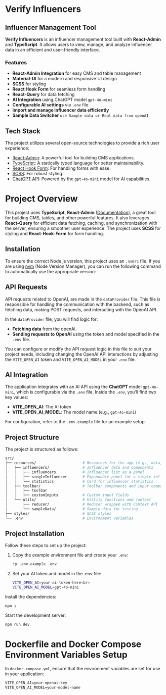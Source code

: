 # Verify Influencers

## Influencer Management Tool

**Verify Influencers** is an influencer management tool built with **React-Admin** and **TypeScript**. It allows users to view, manage, and analyze influencer data in an efficient and user-friendly interface.

### Features

- **React-Admin Integration** for easy CMS and table management
- **Material-UI** for a modern and responsive UI design
- **SCSS** for styling
- **React Hook Form** for seamless form handling
- **React-Query** for data fetching
- **AI Integration** using ChatGPT model `gpt-4o-mini`
- **Configurable AI settings** via `.env` file
- **Import and manage influencer data efficiently**
- **Sample Data Switcher** `use Sample data or Real data from openAI`

## Tech Stack

The project utilizes several open-source technologies to provide a rich user experience:

- [React-Admin](https://marmelab.com/react-admin/Demos.html): A powerful tool for building CMS applications.
- [TypeScript](https://www.typescriptlang.org/): A statically typed language for better maintainability.
- [React Hook Form](https://react-hook-form.com/): For handling forms with ease.
- [SCSS](https://sass-lang.com/): For robust styling.
- [ChatGPT API](https://openai.com): Powered by the `gpt-4o-mini` model for AI capabilities.

# Project Overview

This project uses **TypeScript**, **React-Admin** ([Documentation](https://marmelab.com/react-admin/Demos.html)), a great tool for building CMS, tables, and other powerful features. It also leverages **React-Query** for efficient data fetching, caching, and synchronization with the server, ensuring a smoother user experience. The project uses **SCSS** for styling and **React-Hook-Form** for form handling.

## Installation

To ensure the correct Node.js version, this project uses an `.nvmrc` file. If you are using [nvm](https://github.com/nvm-sh/nvm) (Node Version Manager), you can run the following command to automatically use the appropriate version:

## API Requests

API requests related to OpenAI, are made in the `dataProvider` file. This file is responsible for handling the communication with the backend, such as fetching data, making POST requests, and interacting with the OpenAI API.

In the `dataProvider` file, you will find logic for:

- **Fetching data** from the openAI.
- **Sending requests to OpenAI** using the token and model specified in the `.env` file.

You can configure or modify the API request logic in this file to suit your project needs, including changing the OpenAI API interactions by adjusting the `VITE_OPEN_AI` token and `VITE_OPEN_AI_MODEL` in your `.env` file.


## AI Integration

The application integrates with an AI API using the **ChatGPT** model `gpt-4o-mini`, which is configurable via the `.env` file. Inside the `.env`, you'll find two key values:

- **VITE_OPEN_AI**: The AI token
- **VITE_OPEN_AI_MODEL**: The model name (e.g., `gpt-4o-mini`)

For configuration, refer to the `.env.example` file for an example setup.

## Project Structure

The project is structured as follows:
```sh
src/
├── resources/                     # Resources for the app (e.g., data, components)
│   ├── influencers/               # Influencer data and components
│   │   ├── influencers            # Influencer list as a panel
│   │   ├── singleInfluencer       # Expandable panel for a single influencer
│   │   └── statistics             # Card for influencer statistics
│   ├── toolbar/                   # Toolbar components and input components
│   │   ├── toolbar
│   │   ├── customInputs           # Custom input fields
│   └── utils/                     # Utility functions and context
│       ├── reducer/               # Reducer wrapped with Context API
│       └── sampleData/            # Sample data for testing
├── styles/                        # SCSS styles
└── .env                           # Environment variables

```
## Project Installation

Follow these steps to set up the project:

1. Copy the example environment file and create your `.env`:

   ```sh
   cp .env.example .env
2. Set your AI token and model in the .env file:
    ```sh
    VITE_OPEN_AI=your-ai-token-here<br>
    VITE_OPEN_AI_MODEL=gpt-4o-mini
    ```
Install the dependencies:

```sh
npm i
```
Start the development server:

```sh
npm run dev
```

# Dockerfile and Docker Compose Environment Variables Setup

In `docker-compose.yml`, ensure that the environment variables are set for use in your application:

```Dockerfile
VITE_OPEN_AI=your-openai-key
VITE_OPEN_AI_MODEL=your-model-name
